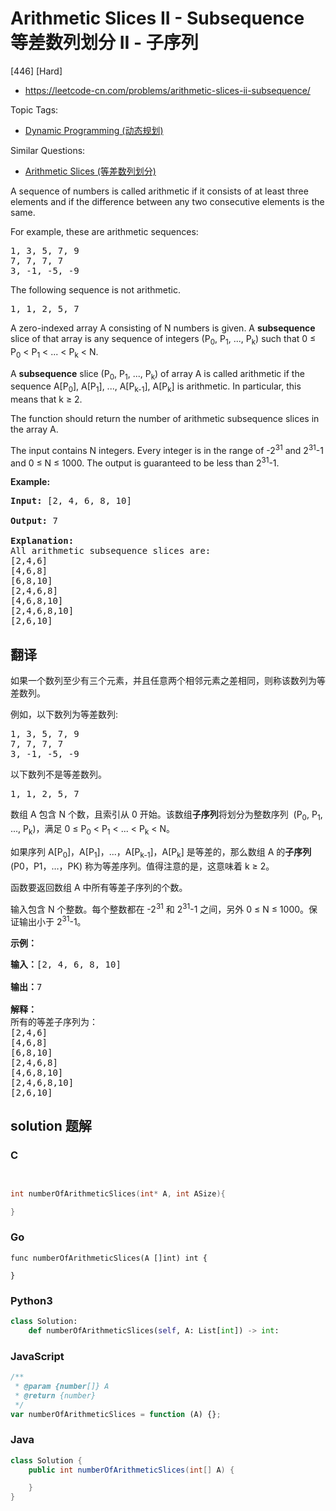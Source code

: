 # Arithmetic Slices II - Subsequence 等差数列划分 II - 子序列

[446] [Hard]

- https://leetcode-cn.com/problems/arithmetic-slices-ii-subsequence/

Topic Tags:

- [Dynamic Programming (动态规划)](https://leetcode-cn.com/tag/dynamic-programming/)

Similar Questions:

- [Arithmetic Slices (等差数列划分)](https://leetcode-cn.com/problems/arithmetic-slices/)

A sequence of numbers is called arithmetic if it consists of at least three elements and if the difference between any two consecutive elements is the same.

For example, these are arithmetic sequences:

<pre>1, 3, 5, 7, 9
7, 7, 7, 7
3, -1, -5, -9</pre>

The following sequence is not arithmetic.

<pre>1, 1, 2, 5, 7</pre>



A zero-indexed array A consisting of N numbers is given. A **subsequence** slice of that array is any sequence of integers (P<sub>0</sub>, P<sub>1</sub>, ..., P<sub>k</sub>) such that 0 ≤ P<sub>0</sub> < P<sub>1</sub> < ... < P<sub>k</sub> < N.

A **subsequence** slice (P<sub>0</sub>, P<sub>1</sub>, ..., P<sub>k</sub>) of array A is called arithmetic if the sequence A\[P<sub>0</sub>\], A\[P<sub>1</sub>\], ..., A\[P<sub>k-1</sub>\], A\[P<sub>k</sub>\] is arithmetic. In particular, this means that k ≥ 2.

The function should return the number of arithmetic subsequence slices in the array A.

The input contains N integers. Every integer is in the range of -2<sup>31</sup> and 2<sup>31</sup>\-1 and 0 ≤ N ≤ 1000. The output is guaranteed to be less than 2<sup>31</sup>\-1.



**Example:**

<pre><b>Input:</b> [2, 4, 6, 8, 10]

<b>Output:</b> 7

<b>Explanation:</b>
All arithmetic subsequence slices are:
[2,4,6]
[4,6,8]
[6,8,10]
[2,4,6,8]
[4,6,8,10]
[2,4,6,8,10]
[2,6,10]
</pre>

## 翻译

如果一个数列至少有三个元素，并且任意两个相邻元素之差相同，则称该数列为等差数列。

例如，以下数列为等差数列:

<pre>1, 3, 5, 7, 9
7, 7, 7, 7
3, -1, -5, -9</pre>

以下数列不是等差数列。

<pre>1, 1, 2, 5, 7</pre>

数组 A 包含 N 个数，且索引从 0 开始。该数组**子序列**将划分为整数序列  (P<sub>0</sub>, P<sub>1</sub>, ..., P<sub>k</sub>)，满足 0 ≤ P<sub>0</sub> < P<sub>1</sub> < ... < P<sub>k</sub> < N。

如果序列 A\[P<sub>0</sub>\]，A\[P<sub>1</sub>\]，...，A\[P<sub>k-1</sub>\]，A\[P<sub>k</sub>\] 是等差的，那么数组 A 的**子序列** (P0，P1，…，PK) 称为等差序列。值得注意的是，这意味着 k ≥ 2。

函数要返回数组 A 中所有等差子序列的个数。

输入包含 N 个整数。每个整数都在 -2<sup>31</sup> 和 2<sup>31</sup>\-1 之间，另外 0 ≤ N ≤ 1000。保证输出小于 2<sup>31</sup>\-1。

**示例：**

<pre><strong>输入：</strong>[2, 4, 6, 8, 10]

<strong>输出：</strong>7

<strong>解释：</strong>
所有的等差子序列为：
[2,4,6]
[4,6,8]
[6,8,10]
[2,4,6,8]
[4,6,8,10]
[2,4,6,8,10]
[2,6,10]
</pre>

## solution 题解

### C

```c


int numberOfArithmeticSlices(int* A, int ASize){

}


```

### Go

```golang
func numberOfArithmeticSlices(A []int) int {

}
```

### Python3

```python
class Solution:
    def numberOfArithmeticSlices(self, A: List[int]) -> int:

```

### JavaScript

```javascript
/**
 * @param {number[]} A
 * @return {number}
 */
var numberOfArithmeticSlices = function (A) {};
```

### Java

```java
class Solution {
    public int numberOfArithmeticSlices(int[] A) {

    }
}
```
